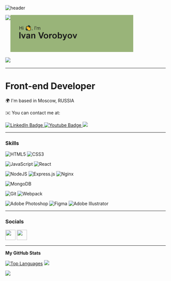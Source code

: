![header](https://capsule-render.vercel.app/api?type=waving&&color=100:99B479,0:C7D3B9&height=80&section=header&)

  <div id="promo" align="left" style="display: flex">
    <a><img src="https://media.tenor.com/6JptszQgCnkAAAAi/text-work.gif" width="20%"/></a>
    <a><img src="https://github.com/VanVorobyov/VanVorobyov/blob/main/header.png?raw=true" width="79%"/></a>
  </div>
  
![](https://komarev.com/ghpvc/?username=VanVorobyov&color=green)





-------------

Front-end Developer
=====

  <div id="contact" align="left">
  <p>🌍  I'm based in Moscow, RUSSIA</p>
  <p>✉️  You can contact me at:</p>
    <div>
  <a href="https://t.me/vanvorobyov" target="_blank">
    <img src="https://img.shields.io/badge/telegram-@vanvorobyov-blue?style=for-the-badge&logo=telegram&logoColor=white" alt="LinkedIn Badge"/>
  </a>
  <a href="mailto:ya@ivanvorobev.ru" target="_blank">
    <img src="https://img.shields.io/badge/email-ya@ivanvorobev.ru-yellow?style=for-the-badge&logo=minutemailer&logoColor=white" alt="Youtube Badge"/>
  </a>
         <a><img width="5.5%" src="https://media.tenor.com/x-jDtiNXLJcAAAAi/sleepy-beter-bed.gif"/></a>
    </div>
  </div>
  

-------------


### Skills

![HTML5](https://img.shields.io/badge/html5-%23E34F26.svg?style=for-the-badge&logo=html5&logoColor=white)
![CSS3](https://img.shields.io/badge/css3-%231572B6.svg?style=for-the-badge&logo=css3&logoColor=white)

![JavaScript](https://img.shields.io/badge/javascript-%23323330.svg?style=for-the-badge&logo=javascript&logoColor=%23F7DF1E)
![React](https://img.shields.io/badge/react-%2320232a.svg?style=for-the-badge&logo=react&logoColor=%2361DAFB)

![NodeJS](https://img.shields.io/badge/node.js-6DA55F?style=for-the-badge&logo=node.js&logoColor=white)
![Express.js](https://img.shields.io/badge/express.js-%23404d59.svg?style=for-the-badge&logo=express&logoColor=%2361DAFB)
![Nginx](https://img.shields.io/badge/nginx-%23009639.svg?style=for-the-badge&logo=nginx&logoColor=white)

![MongoDB](https://img.shields.io/badge/MongoDB-%234ea94b.svg?style=for-the-badge&logo=mongodb&logoColor=white)

![Git](https://img.shields.io/badge/git-%23F05033.svg?style=for-the-badge&logo=git&logoColor=white)
![Webpack](https://img.shields.io/badge/webpack-%238DD6F9.svg?style=for-the-badge&logo=webpack&logoColor=black)

![Adobe Photoshop](https://img.shields.io/badge/adobe%20photoshop-%2331A8FF.svg?style=for-the-badge&logo=adobe%20photoshop&logoColor=white)
![Figma](https://img.shields.io/badge/figma-%23F24E1E.svg?style=for-the-badge&logo=figma&logoColor=white)
![Adobe Illustrator](https://img.shields.io/badge/adobe%20illustrator-%23FF9A00.svg?style=for-the-badge&logo=adobe%20illustrator&logoColor=white)

----------

### Socials

<p align="left"> <a href="https://www.github.com/VanVorobyov" target="_blank" rel="noreferrer"><img src="https://raw.githubusercontent.com/danielcranney/readme-generator/main/public/icons/socials/github.svg" width="32" height="32" /></a> <a href="http://www.instagram.com/vanxvan" target="_blank" rel="noreferrer"><img src="https://raw.githubusercontent.com/danielcranney/readme-generator/main/public/icons/socials/instagram.svg" width="32" height="32" /></a></p>

----------
<!-- ![Metrics](https://metrics.lecoq.io/VanVorobyov?template=classic&base.header=0&base.activity=0&base.community=0&base.repositories=0&base.metadata=0&isocalendar=1&base=header%2C%20activity%2C%20community%2C%20repositories%2C%20metadata&base.indepth=false&base.hireable=false&base.skip=false&isocalendar=false&isocalendar.duration=half-year&config.timezone=Europe%2FMoscow)
-->

  <div id="contact1" align="left">
    <p align="left">
<b align="left">My GitHub Stats</b>
</p>

<a href="https://github.com/VanVorobyov" align="center"><img width="39%" src="https://github-readme-stats.vercel.app/api/top-langs/?username=VanVorobyov&langs_count=10&title_color=0891b2&text_color=ffffff&icon_color=0891b2&bg_color=1c1917&hide_border=true&locale=en&custom_title=Top%20%Languages" alt="Top Languages" /></a>
<a><img width="60%" src="https://metrics.lecoq.io/VanVorobyov?template=classic&base.header=0&base.activity=0&base.community=0&base.repositories=0&base.metadata=0&isocalendar=1&base=header%2C%20activity%2C%20community%2C%20repositories%2C%20metadata&base.indepth=false&base.hireable=false&base.skip=false&isocalendar=false&isocalendar.duration=half-year&config.timezone=Europe%2FMoscow"/>  
</a>
  </div>

<p align="left">
<img src="https://capsule-render.vercel.app/api?type=waving&color=100:99B479,0:C7D3B9&height=80&section=footer"/>
</p>
